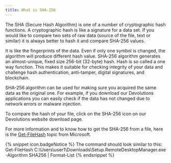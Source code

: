 ```yaml
---
title: What is SHA-256
---
```

The SHA (Secure Hash Algorithm) is one of a number of cryptographic hash functions. A cryptographic hash is like a signature for a data set. If you would like to compare two sets of raw data (source of the file, text or similar) it is always better to hash it and compare SHA-256 values.

It is like the fingerprints of the data. Even if only one symbol is changed, the algorithm will produce different hash value. SHA-256 algorithm generates an almost-unique, fixed size 256-bit (32-byte) hash. Hash is so called a one way function. This makes it suitable for checking integrity of your data and challenge hash authentication, anti-tamper, digital signatures, and blockchain.

SHA-256 algorithm can be used for making sure you acquired the same data as the original one. For example, if you download our Devolutions applications you can easily check if the data has not changed due to network errors or malware injection.

To compare the hash of your file, click on the SHA-256 icon on our Devolutions website download page.

For more information and to know how to get the SHA-256 from a file, here is the [Get-FileHash](https://docs.microsoft.com/en-us/powershell/module/microsoft.powershell.utility/get-filehash?view=powershell-7.2) topic from Microsoft.

{% snippet icon.badgeNotice %}
The command should look similar to this: Get-FileHash C:\Users\user1\Downloads\Setup.RemoteDesktopManager.exe -Algorithm SHA256 | Format-List 
{% endsnippet %}